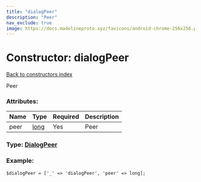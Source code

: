 ```yaml
---
title: "dialogPeer"
description: "Peer"
nav_exclude: true
image: https://docs.madelineproto.xyz/favicons/android-chrome-256x256.png
---
```

# Constructor: dialogPeer  
[Back to constructors index](/API_docs/constructors/index.html)



Peer

### Attributes:

| Name     |    Type       | Required | Description |
|----------|---------------|----------|-------------|
|peer|[long](/API_docs/types/long.html) | Yes|Peer|



### Type: [DialogPeer](/API_docs/types/DialogPeer.html)


### Example:

```
$dialogPeer = ['_' => 'dialogPeer', 'peer' => long];
```  
